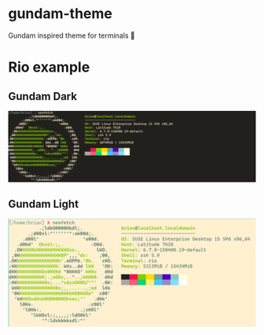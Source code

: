 # gundam-theme
Gundam inspired theme for terminals :robot:

# Rio example 
## Gundam Dark
<img src=./photos/2024-03-26_16-07.png>

## Gundam Light
<img src=./photos/2024-03-26_16-16.png>
